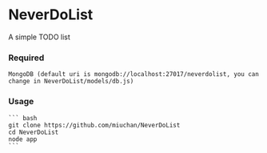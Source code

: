NeverDoList
===========

A simple TODO list

### Required
    MongoDB (default uri is mongodb://localhost:27017/neverdolist, you can change in NeverDoList/models/db.js)
    
### Usage

    ``` bash
    git clone https://github.com/miuchan/NeverDoList
    cd NeverDoList
    node app
    ```
